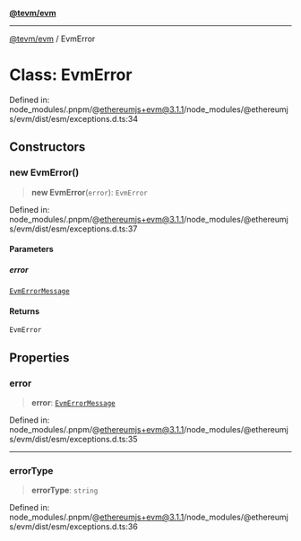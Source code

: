 [**@tevm/evm**](../README.md)

***

[@tevm/evm](../globals.md) / EvmError

# Class: EvmError

Defined in: node\_modules/.pnpm/@ethereumjs+evm@3.1.1/node\_modules/@ethereumjs/evm/dist/esm/exceptions.d.ts:34

## Constructors

### new EvmError()

> **new EvmError**(`error`): `EvmError`

Defined in: node\_modules/.pnpm/@ethereumjs+evm@3.1.1/node\_modules/@ethereumjs/evm/dist/esm/exceptions.d.ts:37

#### Parameters

##### error

[`EvmErrorMessage`](../enumerations/EvmErrorMessage.md)

#### Returns

`EvmError`

## Properties

### error

> **error**: [`EvmErrorMessage`](../enumerations/EvmErrorMessage.md)

Defined in: node\_modules/.pnpm/@ethereumjs+evm@3.1.1/node\_modules/@ethereumjs/evm/dist/esm/exceptions.d.ts:35

***

### errorType

> **errorType**: `string`

Defined in: node\_modules/.pnpm/@ethereumjs+evm@3.1.1/node\_modules/@ethereumjs/evm/dist/esm/exceptions.d.ts:36
